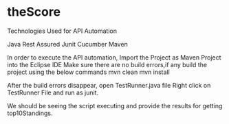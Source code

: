 # theScore

Technologies Used for API Automation

Java
Rest Assured
Junit
Cucumber
Maven

In order to execute the API automation, 
Import the Project as Maven Project into the Eclipse IDE
Make sure there are no build errors,if any build the project using the below commands
mvn clean
mvn install

After the build errors disappear, open TestRunner.java file
Right click on TestRunner File and run as junit.

We should be seeing the script executing and provide the results for getting top10Standings.
